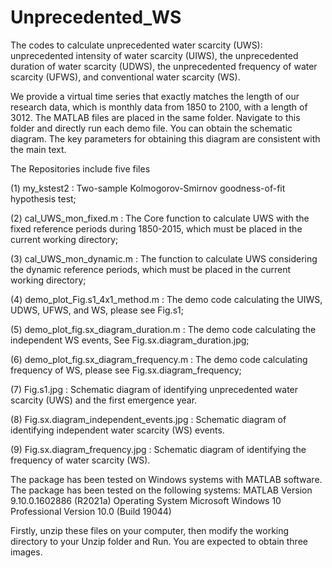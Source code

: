 # Unprecedented_WS
The codes to calculate unprecedented water scarcity (UWS): unprecedented intensity of water scarcity (UIWS), the unprecedented duration of water scarcity (UDWS), the unprecedented frequency of water scarcity (UFWS), and conventional water scarcity (WS). 

We provide a virtual time series that exactly matches the length of our research data, which is monthly data from 1850 to 2100, with a length of 3012. The MATLAB files are placed in the same folder. Navigate to this folder and directly run each demo file. You can obtain the schematic diagram. The key parameters for obtaining this diagram are consistent with the main text.


The Repositories include five files

(1) my_kstest2 :   Two-sample Kolmogorov-Smirnov goodness-of-fit hypothesis test;

(2) cal_UWS_mon_fixed.m :   The Core function to calculate UWS with the fixed reference periods during 1850-2015, which must be placed in the current working directory;

(3) cal_UWS_mon_dynamic.m :   The function to calculate UWS considering the dynamic reference periods, which must be placed in the current working directory;

(4) demo_plot_Fig.s1_4x1_method.m :  The demo code calculating the UIWS, UDWS, UFWS, and WS, please see Fig.s1;

(5) demo_plot_fig.sx_diagram_duration.m :  The demo code calculating the independent WS events, See Fig.sx.diagram_duration.jpg;

(6) demo_plot_fig.sx_diagram_frequency.m : The demo code calculating frequency of WS, please see Fig.sx.diagram_frequency;

(7) Fig.s1.jpg : Schematic diagram of identifying unprecedented water scarcity (UWS) and the first emergence year.

(8) Fig.sx.diagram_independent_events.jpg : Schematic diagram of identifying independent water scarcity (WS) events.

(9) Fig.sx.diagram_frequency.jpg :  Schematic diagram of identifying the frequency of water scarcity (WS).


The package has been tested on Windows systems with MATLAB software. The package has been tested on the following systems: MATLAB Version 9.10.0.1602886 (R2021a) Operating System Microsoft Windows 10 Professional Version 10.0 (Build 19044)

Firstly, unzip these files on your computer, then modify the working directory to your Unzip folder and Run. You are expected to obtain three images.

